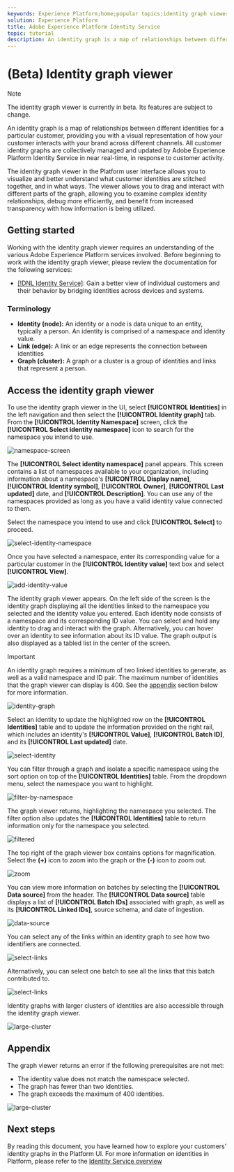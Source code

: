 ```yaml
---
keywords: Experience Platform;home;popular topics;identity graph viewer;Identity graph viewer;graph viewer;Graph viewer;identity namespace;Identity namespace;identity;Identity;Identity service;identity service
solution: Experience Platform
title: Adobe Experience Platform Identity Service
topic: tutorial
description: An identity graph is a map of relationships between different identities for a particular customer, providing you with a visual representation of how your customer interacts with your brand across different channels.
---
```


# (Beta) Identity graph viewer

>[!NOTE]
>
>The identity graph viewer is currently in beta. Its features are subject to change.

An identity graph is a map of relationships between different identities for a particular customer, providing you with a visual representation of how your customer interacts with your brand across different channels. All customer identity graphs are collectively managed and updated by Adobe Experience Platform Identity Service in near real-time, in response to customer activity.

The identity graph viewer in the Platform user interface allows you to visualize and better understand what customer identities are stitched together, and in what ways. The viewer allows you to drag and interact with different parts of the graph, allowing you to examine complex identity relationships, debug more efficiently, and benefit from increased transparency with how information is being utilized.

## Getting started

Working with the identity graph viewer requires an understanding of the various Adobe Experience Platform services involved. Before beginning to work with the identity graph viewer, please review the documentation for the following services:

- [[!DNL Identity Service]](../home.md): Gain a better view of individual customers and their behavior by bridging identities across devices and systems.

### Terminology

- **Identity (node):** An identity or a node is data unique to an entity, typically a person. An identity is comprised of a namespace and identity value.
- **Link (edge):** A link or an edge represents the connection between identities
- **Graph (cluster):** A graph or a cluster is a group of identities and links that represent a person.

## Access the identity graph viewer

To use the identity graph viewer in the UI, select **[!UICONTROL Identities]** in the left navigation and then select the **[!UICONTROL Identity graph]** tab. From the **[!UICONTROL Identity Namespace]** screen, click the **[!UICONTROL Select identity namespace]** icon to search for the namespace you intend to use.

![namespace-screen](../images/identity-graph-viewer/identity-namespace.png)

The **[!UICONTROL Select identity namespace]** panel appears. This screen contains a list of namespaces available to your organization, including information about a namespace's **[!UICONTROL Display name]**, **[!UICONTROL Identity symbol]**, **[!UICONTROL Owner]**, **[!UICONTROL Last updated]** date, and **[!UICONTROL Description]**. You can use any of the namespaces provided as long as you have a valid identity value connected to them.

Select the namespace you intend to use and click **[!UICONTROL Select]** to proceed.

![select-identity-namespace](../images/identity-graph-viewer/select-identity-namespace.png)

Once you have selected a namespace, enter its corresponding value for a particular customer in the **[!UICONTROL Identity value]** text box and select **[!UICONTROL View]**.

![add-identity-value](../images/identity-graph-viewer/identity-value-filled.png)

The identity graph viewer appears. On the left side of the screen is the identity graph displaying all the identities linked to the namespace you selected and the identity value you entered. Each identity node consists of a namespace and its corresponding ID value. You can select and hold any identity to drag and interact with the graph. Alternatively, you can hover over an identity to see information about its ID value. The graph output is also displayed as a tabled list in the center of the screen.

>[!IMPORTANT]
>
>An identity graph requires a minimum of two linked identities to generate, as well as a valid namespace and ID pair. The maximum number of identities that the graph viewer can display is 400. See the [appendix](#appendix) section below for more information.

![identity-graph](../images/identity-graph-viewer/graph-viewer.png)

Select an identity to update the highlighted row on the **[!UICONTROL Identities]** table and to update the information provided on the right rail, which includes an identity's **[!UICONTROL Value]**, **[!UICONTROL Batch ID]**, and its **[!UICONTROL Last updated]** date.

![select-identity](../images/identity-graph-viewer/select-identity.png)

You can filter through a graph and isolate a specific namespace using the sort option on top of the **[!UICONTROL Identities]** table. From the dropdown menu, select the namespace you want to highlight.

![filter-by-namespace](../images/identity-graph-viewer/filter-namespace.png)

The graph viewer returns, highlighting the namespace you selected. The filter option also updates the **[!UICONTROL Identities]** table to return information only for the namespace you selected.

![filtered](../images/identity-graph-viewer/filtered.png)

The top right of the graph viewer box contains options for magnification. Select the **(+)** icon to zoom into the graph or the **(-)** icon to zoom out.

![zoom](../images/identity-graph-viewer/zoom.png)

You can view more information on batches by selecting the **[!UICONTROL Data source]** from the header. The **[!UICONTROL Data source]** table displays a list of **[!UICONTROL Batch IDs]** associated with graph, as well as its **[!UICONTROL Linked IDs]**, source schema, and date of ingestion.

![data-source](../images/identity-graph-viewer/data-source-table.png)

You can select any of the links within an identity graph to see how two identifiers are connected.

![select-links](../images/identity-graph-viewer/select-edge.png)

Alternatively, you can select one batch to see all the links that this batch contributed to.

![select-links](../images/identity-graph-viewer/select-batch.png)

Identity graphs with larger clusters of identities are also accessible through the identity graph viewer.

![large-cluster](../images/identity-graph-viewer/large-cluster.png)

## Appendix

The graph viewer returns an error if the following prerequisites are not met:

- The identity value does not match the namespace selected.
- The graph has fewer than two identities.
- The graph exceeds the maximum of 400 identities.

![large-cluster](../images/identity-graph-viewer/error-screen.png)

## Next steps

By reading this document, you have learned how to explore your customers' identity graphs in the Platform UI. For more information on identities in Platform, please refer to the [Identity Service overview](../home.md)